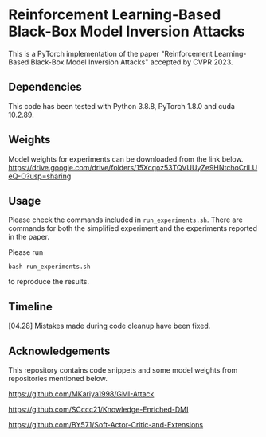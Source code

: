 # Reinforcement Learning-Based Black-Box Model Inversion Attacks

This is a PyTorch implementation of the paper "Reinforcement Learning-Based Black-Box Model Inversion Attacks" accepted by CVPR 2023.

## Dependencies

This code has been tested with Python 3.8.8, PyTorch 1.8.0 and cuda 10.2.89.

## Weights

Model weights for experiments can be downloaded from the link below.
https://drive.google.com/drive/folders/15Xcqoz53TQVUUyZe9HNtchoCriLUeQ-O?usp=sharing

## Usage

Please check the commands included in `run_experiments.sh`.
There are commands for both the simplified experiment and the experiments reported in the paper.

Please run

`bash run_experiments.sh`

to reproduce the results.

## Timeline

[04.28] Mistakes made during code cleanup have been fixed.

## Acknowledgements

This repository contains code snippets and some model weights from repositories mentioned below.

https://github.com/MKariya1998/GMI-Attack

https://github.com/SCccc21/Knowledge-Enriched-DMI

https://github.com/BY571/Soft-Actor-Critic-and-Extensions


